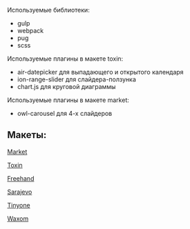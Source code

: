 Используемые библиотеки:

-   gulp
-   webpack
-   pug
-   scss

Используемые плагины в макете toxin:

-   air-datepicker для выпадающего и открытого календаря
-   ion-range-slider для слайдера-ползунка
-   chart.js для круговой диаграммы

Используемые плагины в макете market:

-   owl-carousel для 4-х слайдеров

## Макеты:

[Market](https://makysheva.github.io/market/build/index.html)

[Toxin](https://makysheva.github.io/toxin/build/index.html)

[Freehand](https://makysheva.github.io/freehand/build/index.html)

[Sarajevo](https://makysheva.github.io/sarajevo/index.html)

[Tinyone](https://makysheva.github.io/tinyone/app/index.html)

[Waxom](https://makysheva.github.io/waxom/build/index.html)
